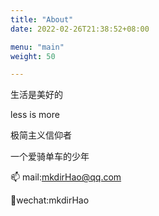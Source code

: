 ```yaml
---
title: "About"
date: 2022-02-26T21:38:52+08:00

menu: "main"
weight: 50

---
```


生活是美好的 

less is more 

极简主义信仰者 

一个爱骑单车的少年

:mailbox: mail:mkdirHao@qq.com

:speech_balloon:wechat:mkdirHao

